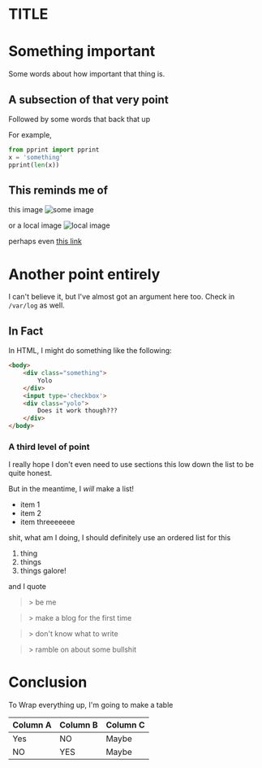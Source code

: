 # TITLE

# Something important
Some words about how important that thing is.

## A subsection of that very point
Followed by some words that back that up

For example,
```python
from pprint import pprint
x = 'something'
pprint(len(x))
```

## This reminds me of

this image ![some image](https://i.kym-cdn.com/photos/images/newsfeed/000/131/351/eb6.jpg?1307463786)

or a local image ![local image](/static/home/assets/test.jpg)

perhaps even [this link](https://i.kym-cdn.com/photos/images/newsfeed/000/131/351/eb6.jpg?1307463786)

# Another point entirely
I can't believe it, but I've almost got an argument here too. Check in `/var/log` as well.

## In Fact
In HTML, I might do something like the following:

```html
<body>
	<div class="something">
		Yolo
	</div>
	<input type='checkbox'>
	<div class="yolo">
		Does it work though???
	</div>
</body>
```

### A third level of point
I really hope I don't even need to use sections this low down the list to be quite honest.

But in the meantime, I _will_ make a list!

* item 1
* item 2
* item threeeeeee

shit, what am I doing, I should definitely use an ordered list for this
1. thing
2. things
3. things galore!

and I quote

> \> be me

> \> make a blog for the first time

> \> don't know what to write

> \> ramble on about some bullshit

# Conclusion
To Wrap everything up, I'm going to make a table

| Column A | Column B | Column C |
|----------|----------|----------|
| Yes      | NO       | Maybe    |
| NO       | YES      | Maybe    |

